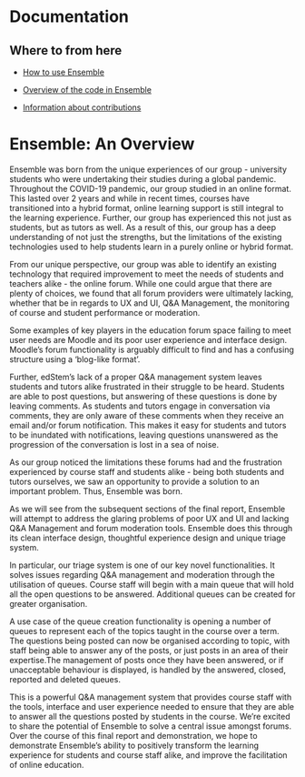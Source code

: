 
# Documentation

## Where to from here

* [How to use Ensemble](./usage/README.md)

* [Overview of the code in Ensemble](./code/README.md)

* [Information about contributions](./contributions/README.md)

# Ensemble: An Overview

Ensemble was born from the unique experiences of our group - university
students who were undertaking their studies during a global pandemic.
Throughout the COVID-19 pandemic, our group studied in an online format.
This lasted over 2 years and while in recent times, courses have transitioned
into a hybrid format, online learning support is still integral to the learning
experience. Further, our group has experienced this not just as students, but
as tutors as well. As a result of this, our group has a deep understanding of
not just the strengths, but the limitations of the existing technologies used
to help students learn in a purely online or hybrid format.

From our unique perspective, our group was able to identify an existing
technology that required improvement to meet the needs of students and teachers
alike - the online forum. While one could argue that there are plenty of
choices, we found that all forum providers were ultimately lacking, whether
that be in regards to UX and UI, Q&A Management, the monitoring of course and
student performance or moderation.

Some examples of key players in the education forum space failing to meet user
needs are Moodle and its poor user experience and interface design. Moodle’s
forum functionality is arguably difficult to find and has a confusing structure
using a ‘blog-like format’.

Further, edStem’s lack of a proper Q&A management system leaves students and
tutors alike frustrated in their struggle to be heard. Students are able to
post questions, but answering of these questions is done by leaving comments.
As students and tutors engage in conversation via comments, they are only aware
of these comments when they receive an email and/or forum notification. This
makes it easy for students and tutors to be inundated with notifications,
leaving questions unanswered as the progression of the conversation is lost in
a sea of noise.

As our group noticed the limitations these forums had and the frustration
experienced by course staff and students alike - being both students and
tutors ourselves, we saw an opportunity to provide a solution to an important
problem. Thus, Ensemble was born.

As we will see from the subsequent sections of the final report, Ensemble will
attempt to address the glaring problems of poor UX and UI and lacking Q&A
Management and forum moderation tools. Ensemble does this through its clean
interface design, thoughtful experience design and unique triage system.

In particular, our triage system is one of our key novel functionalities. It
solves issues regarding Q&A management and moderation through the utilisation
of queues. Course staff will begin with a main queue that will hold all the
open questions to be answered. Additional queues can be created for greater
organisation.

A use case of the queue creation functionality is opening a number of queues to
represent each of the topics taught in the course over a term. The questions
being posted can now be organised according to topic, with staff being able to
answer any of the posts, or just posts in an area of their expertise.The
management of posts once they have been answered, or if unacceptable behaviour
is displayed, is handled by the answered, closed, reported and deleted queues.

This is a powerful Q&A management system that provides course staff with the
tools, interface and user experience needed to ensure that they are able to
answer all the questions posted by students in the course. We’re excited to
share the potential of Ensemble to solve a central issue amongst forums. Over
the course of this final report and demonstration, we hope to demonstrate
Ensemble’s ability to positively transform the learning experience for students
and course staff alike, and improve the facilitation of online education.
